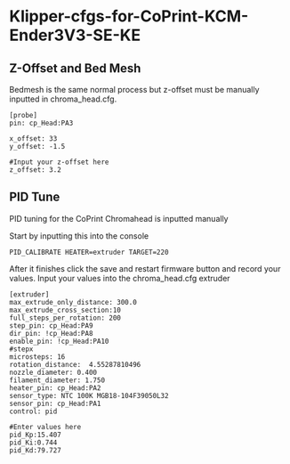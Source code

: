 # Klipper-cfgs-for-CoPrint-KCM-Ender3V3-SE-KE

## Z-Offset and Bed Mesh
Bedmesh is the same normal process but z-offset must be manually inputted in chroma_head.cfg.
```
[probe]
pin: cp_Head:PA3

x_offset: 33
y_offset: -1.5

#Input your z-offset here
z_offset: 3.2
```

## PID Tune 
PID tuning for the CoPrint Chromahead is inputted manually 

Start by inputting this into the console 
```
PID_CALIBRATE HEATER=extruder TARGET=220 
```

After it finishes click the save and restart firmware button and record your values.
Input your values into the chroma_head.cfg extruder
```
[extruder]
max_extrude_only_distance: 300.0
max_extrude_cross_section:10
full_steps_per_rotation: 200
step_pin: cp_Head:PA9
dir_pin: !cp_Head:PA8
enable_pin: !cp_Head:PA10
#stepx
microsteps: 16
rotation_distance:  4.55287810496
nozzle_diameter: 0.400
filament_diameter: 1.750
heater_pin: cp_Head:PA2
sensor_type: NTC 100K MGB18-104F39050L32
sensor_pin: cp_Head:PA1
control: pid

#Enter values here
pid_Kp:15.407
pid_Ki:0.744
pid_Kd:79.727
```
